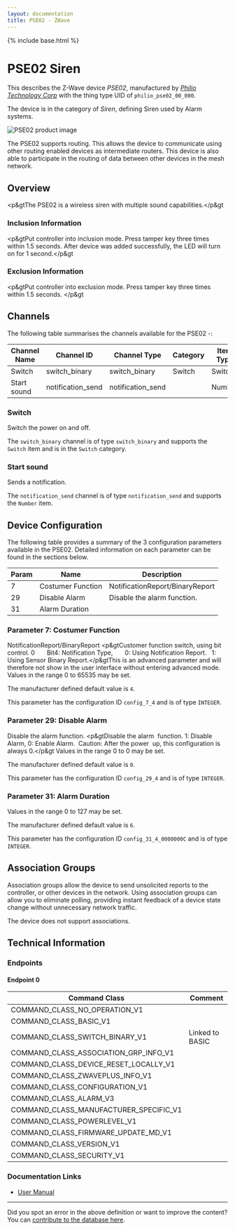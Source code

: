 ```yaml
---
layout: documentation
title: PSE02 - ZWave
---
```


{% include base.html %}

# PSE02 Siren
This describes the Z-Wave device *PSE02*, manufactured by *[Philio Technology Corp](http://www.philio-tech.com/)* with the thing type UID of ```philio_pse02_00_000```.

The device is in the category of *Siren*, defining Siren used by Alarm systems.

![PSE02 product image](https://opensmarthouse.org/zwavedatabase/320/image/)


The PSE02 supports routing. This allows the device to communicate using other routing enabled devices as intermediate routers.  This device is also able to participate in the routing of data between other devices in the mesh network.

## Overview

<p&gtThe PSE02 is a wireless siren with multiple sound capabilities.</p&gt

### Inclusion Information

<p&gtPut controller into inclusion mode. Press tamper key three times within 1.5 seconds. After device was added successfully, the LED will turn on for 1 second.</p&gt

### Exclusion Information

<p&gtPut controller into exclusion mode. Press tamper key three times within 1.5 seconds. </p&gt

## Channels

The following table summarises the channels available for the PSE02 -:

| Channel Name | Channel ID | Channel Type | Category | Item Type |
|--------------|------------|--------------|----------|-----------|
| Switch | switch_binary | switch_binary | Switch | Switch | 
| Start sound | notification_send | notification_send |  | Number | 

### Switch
Switch the power on and off.

The ```switch_binary``` channel is of type ```switch_binary``` and supports the ```Switch``` item and is in the ```Switch``` category.

### Start sound
Sends a notification.

The ```notification_send``` channel is of type ```notification_send``` and supports the ```Number``` item.



## Device Configuration

The following table provides a summary of the 3 configuration parameters available in the PSE02.
Detailed information on each parameter can be found in the sections below.

| Param | Name  | Description |
|-------|-------|-------------|
| 7 | Costumer  Function | NotificationReport/BinaryReport |
| 29 | Disable Alarm | Disable the alarm function. |
| 31 | Alarm Duration |  |

### Parameter 7: Costumer  Function

NotificationReport/BinaryReport
<p&gtCustomer function switch, using bit control. 0       Bit4: Notification Type,       0: Using Notification Report.   1: Using Sensor Binary Report.</p&gtThis is an advanced parameter and will therefore not show in the user interface without entering advanced mode.
Values in the range 0 to 65535 may be set.

The manufacturer defined default value is ```4```.

This parameter has the configuration ID ```config_7_4``` and is of type ```INTEGER```.


### Parameter 29: Disable Alarm

Disable the alarm function.
<p&gtDisable the alarm  function. 1: Disable  Alarm, 0: Enable Alarm.  Caution: After the power  up, this configuration is  always 0.</p&gt
Values in the range 0 to 0 may be set.

The manufacturer defined default value is ```0```.

This parameter has the configuration ID ```config_29_4``` and is of type ```INTEGER```.


### Parameter 31: Alarm Duration



Values in the range 0 to 127 may be set.

The manufacturer defined default value is ```6```.

This parameter has the configuration ID ```config_31_4_0000000C``` and is of type ```INTEGER```.


## Association Groups

Association groups allow the device to send unsolicited reports to the controller, or other devices in the network. Using association groups can allow you to eliminate polling, providing instant feedback of a device state change without unnecessary network traffic.

The device does not support associations.
## Technical Information

### Endpoints

#### Endpoint 0

| Command Class | Comment |
|---------------|---------|
| COMMAND_CLASS_NO_OPERATION_V1| |
| COMMAND_CLASS_BASIC_V1| |
| COMMAND_CLASS_SWITCH_BINARY_V1| Linked to BASIC|
| COMMAND_CLASS_ASSOCIATION_GRP_INFO_V1| |
| COMMAND_CLASS_DEVICE_RESET_LOCALLY_V1| |
| COMMAND_CLASS_ZWAVEPLUS_INFO_V1| |
| COMMAND_CLASS_CONFIGURATION_V1| |
| COMMAND_CLASS_ALARM_V3| |
| COMMAND_CLASS_MANUFACTURER_SPECIFIC_V1| |
| COMMAND_CLASS_POWERLEVEL_V1| |
| COMMAND_CLASS_FIRMWARE_UPDATE_MD_V1| |
| COMMAND_CLASS_VERSION_V1| |
| COMMAND_CLASS_SECURITY_V1| |

### Documentation Links

* [User Manual](https://opensmarthouse.org/zwavedatabase/320/PSE02-Manual-2014-10-29.pdf)

---

Did you spot an error in the above definition or want to improve the content?
You can [contribute to the database here](https://opensmarthouse.org/zwavedatabase/320).

